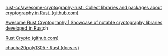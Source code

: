 [rust-cc/awesome-cryptography-rust: Collect libraries and packages about cryptography in Rust. (github.com)](https://github.com/rust-cc/awesome-cryptography-rust)

[Awesome Rust Cryptography | Showcase of notable cryptography libraries developed in Rust](https://cryptography.rs/)ch

[Rust Crypto (github.com)](https://github.com/RustCrypto)

[chacha20poly1305 - Rust (docs.rs)](https://docs.rs/chacha20poly1305/latest/chacha20poly1305/)